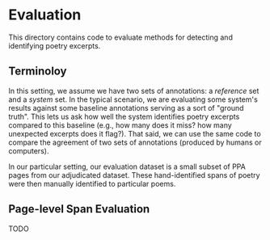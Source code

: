 # Evaluation
This directory contains code to evaluate methods for detecting and identifying
poetry excerpts.


## Terminoloy
In this setting, we assume we have two sets of annotations: a *reference* set and
a *system* set. In the typical scenario, we are evaluating some system's results
against some baseline annotations serving as a sort of "ground truth". This lets
us ask how well the system identifies poetry excerpts compared to this baseline
(e.g., how many does it miss? how many unexpected excerpts does it flag?). That
said, we can use the same code to compare the agreement of two sets of annotations
(produced by humans or computers).

In our particular setting, our evaluation dataset is a small subset of PPA pages
from our adjudicated dataset. These hand-identified spans of poetry were then
manually identified to particular poems.

## Page-level Span Evaluation
TODO
